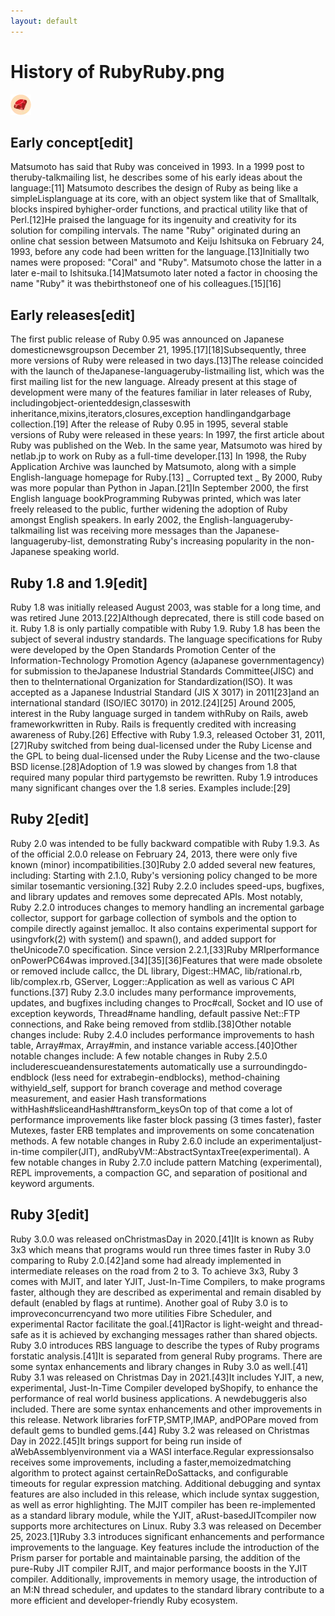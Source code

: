 ```yaml
---
layout: default
---
```

# History of RubyRuby.png
![/assets/Ruby.png](/assets/Ruby.png)
## Early concept[edit]
Matsumoto has said that Ruby was conceived in 1993. In a 1999 post to theruby-talkmailing list, he describes some of his early ideas about the language:[11]
Matsumoto describes the design of Ruby as being like a simpleLisplanguage at its core, with an object system like that of Smalltalk, blocks inspired byhigher-order functions, and practical utility like that of Perl.[12]He praised the language for its ingenuity and creativity for its solution for compiling intervals.
The name "Ruby" originated during an online chat session between Matsumoto and Keiju Ishitsuka on February 24, 1993, before any code had been written for the language.[13]Initially two names were proposed: "Coral" and "Ruby". Matsumoto chose the latter in a later e-mail to Ishitsuka.[14]Matsumoto later noted a factor in choosing the name "Ruby" it was thebirthstoneof one of his colleagues.[15][16]
## Early releases[edit]
The first public release of Ruby 0.95 was announced on Japanese domesticnewsgroupson December 21, 1995.[17][18]Subsequently, three more versions of Ruby were released in two days.[13]The release coincided with the launch of theJapanese-languageruby-listmailing list, which was the first mailing list for the new language.
Already present at this stage of development were many of the features familiar in later releases of Ruby, includingobject-orienteddesign,classeswith inheritance,mixins,iterators,closures,exception handlingandgarbage collection.[19]
After the release of Ruby 0.95 in 1995, several stable versions of Ruby were released in these years:
In 1997, the first article about Ruby was published on the Web. In the same year, Matsumoto was hired by netlab.jp to work on Ruby as a full-time developer.[13]
In 1998, the Ruby Application Archive was launched by Matsumoto, along with a simple English-language homepage for Ruby.[13]
_ Corrupted text _
By 2000, Ruby was more popular than Python in Japan.[21]In September 2000, the first English language bookProgramming Rubywas printed, which was later freely released to the public, further widening the adoption of Ruby amongst English speakers. In early 2002, the English-languageruby-talkmailing list was receiving more messages than the Japanese-languageruby-list, demonstrating Ruby's increasing popularity in the non-Japanese speaking world.
## Ruby 1.8 and 1.9[edit]
Ruby 1.8 was initially released August 2003, was stable for a long time, and was retired June 2013.[22]Although deprecated, there is still code based on it. Ruby 1.8 is only partially compatible with Ruby 1.9.
Ruby 1.8 has been the subject of several industry standards. The language specifications for Ruby were developed by the Open Standards Promotion Center of the Information-Technology Promotion Agency (aJapanese governmentagency) for submission to theJapanese Industrial Standards Committee(JISC) and then to theInternational Organization for Standardization(ISO). It was accepted as a Japanese Industrial Standard (JIS X 3017) in 2011[23]and an international standard (ISO/IEC 30170) in 2012.[24][25]
Around 2005, interest in the Ruby language surged in tandem withRuby on Rails, aweb frameworkwritten in Ruby. Rails is frequently credited with increasing awareness of Ruby.[26]
Effective with Ruby 1.9.3, released October 31, 2011,[27]Ruby switched from being dual-licensed under the Ruby License and the GPL to being dual-licensed under the Ruby License and the two-clause BSD license.[28]Adoption of 1.9 was slowed by changes from 1.8 that required many popular third partygemsto be rewritten. Ruby 1.9 introduces many significant changes over the 1.8 series. Examples include:[29]
## Ruby 2[edit]
Ruby 2.0 was intended to be fully backward compatible with Ruby 1.9.3. As of the official 2.0.0 release on February 24, 2013, there were only five known (minor) incompatibilities.[30]Ruby 2.0 added several new features, including:
Starting with 2.1.0, Ruby's versioning policy changed to be more similar tosemantic versioning.[32]
Ruby 2.2.0 includes speed-ups, bugfixes, and library updates and removes some deprecated APIs. Most notably, Ruby 2.2.0 introduces changes to memory handling   an incremental garbage collector, support for garbage collection of symbols and the option to compile directly against jemalloc. It also contains experimental support for usingvfork(2) with system() and spawn(), and added support for theUnicode7.0 specification. Since version 2.2.1,[33]Ruby MRIperformance onPowerPC64was improved.[34][35][36]Features that were made obsolete or removed include callcc, the DL library, Digest::HMAC, lib/rational.rb, lib/complex.rb, GServer, Logger::Application as well as various C API functions.[37]
Ruby 2.3.0 includes many performance improvements, updates, and bugfixes including changes to Proc#call, Socket and IO use of exception keywords, Thread#name handling, default passive Net::FTP connections, and Rake being removed from stdlib.[38]Other notable changes include:
Ruby 2.4.0 includes performance improvements to hash table, Array#max, Array#min, and instance variable access.[40]Other notable changes include:
A few notable changes in Ruby 2.5.0 includerescueandensurestatements automatically use a surroundingdo-endblock (less need for extrabegin-endblocks), method-chaining withyield_self, support for branch coverage and method coverage measurement, and easier Hash transformations withHash#sliceandHash#transform_keysOn top of that come a lot of performance improvements like faster block passing (3 times faster), faster Mutexes, faster ERB templates and improvements on some concatenation methods.
A few notable changes in Ruby 2.6.0 include an experimentaljust-in-time compiler(JIT), andRubyVM::AbstractSyntaxTree(experimental).
A few notable changes in Ruby 2.7.0 include pattern Matching (experimental), REPL improvements, a compaction GC, and separation of positional and keyword arguments.
## Ruby 3[edit]
Ruby 3.0.0 was released onChristmasDay in 2020.[41]It is known as Ruby 3x3 which means that programs would run three times faster in Ruby 3.0 comparing to Ruby 2.0.[42]and some had already implemented in intermediate releases on the road from 2 to 3. To achieve 3x3, Ruby 3 comes with MJIT, and later YJIT, Just-In-Time Compilers, to make programs faster, although they are described as experimental and remain disabled by default (enabled by flags at runtime).
Another goal of Ruby 3.0 is to improveconcurrencyand two more utilities Fibre Scheduler, and experimental Ractor facilitate the goal.[41]Ractor is light-weight and thread-safe as it is achieved by exchanging messages rather than shared objects.
Ruby 3.0 introduces RBS language to describe the types of Ruby programs forstatic analysis.[41]It is separated from general Ruby programs.
There are some syntax enhancements and library changes in Ruby 3.0 as well.[41]
Ruby 3.1 was released on Christmas Day in 2021.[43]It includes YJIT, a new, experimental, Just-In-Time Compiler developed byShopify, to enhance the performance of real world business applications. A newdebuggeris also included. There are some syntax enhancements and other improvements in this release. Network libraries forFTP,SMTP,IMAP, andPOPare moved from default gems to bundled gems.[44]
Ruby 3.2 was released on Christmas Day in 2022.[45]It brings support for being run inside of aWebAssemblyenvironment via a WASI interface.Regular expressionsalso receives some improvements, including a faster,memoizedmatching algorithm to protect against certainReDoSattacks, and configurable timeouts for regular expression matching. Additional debugging and syntax features are also included in this release, which include syntax suggestion, as well as error highlighting. The MJIT compiler has been re-implemented as a standard library module, while the YJIT, aRust-basedJITcompiler now supports more architectures on Linux.
Ruby 3.3 was released on December 25, 2023.[1]Ruby 3.3 introduces significant enhancements and performance improvements to the language. Key features include the introduction of the Prism parser for portable and maintainable parsing, the addition of the pure-Ruby JIT compiler RJIT, and major performance boosts in the YJIT compiler. Additionally, improvements in memory usage, the introduction of an M:N thread scheduler, and updates to the standard library contribute to a more efficient and developer-friendly Ruby ecosystem.
